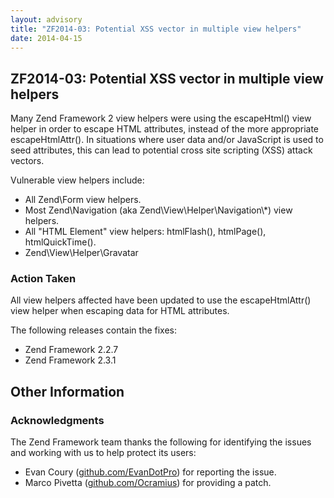 ```yaml
---
layout: advisory
title: "ZF2014-03: Potential XSS vector in multiple view helpers"
date: 2014-04-15
---
```


ZF2014-03: Potential XSS vector in multiple view helpers
--------------------------------------------------------

 Many Zend Framework 2 view helpers were using the escapeHtml() view helper in order to escape HTML attributes, instead of the more appropriate escapeHtmlAttr(). In situations where user data and/or JavaScript is used to seed attributes, this can lead to potential cross site scripting (XSS) attack vectors.

 Vulnerable view helpers include:

- All Zend\\Form view helpers.
- Most Zend\\Navigation (aka Zend\\View\\Helper\\Navigation\\\*) view helpers.
- All "HTML Element" view helpers: htmlFlash(), htmlPage(), htmlQuickTime().
- Zend\\View\\Helper\\Gravatar

### Action Taken

 All view helpers affected have been updated to use the escapeHtmlAttr() view helper when escaping data for HTML attributes.

 The following releases contain the fixes:

- Zend Framework 2.2.7
- Zend Framework 2.3.1

Other Information
-----------------

### Acknowledgments

 The Zend Framework team thanks the following for identifying the issues and working with us to help protect its users:

- Evan Coury ([github.com/EvanDotPro](https://github.com/EvanDotPro)) for reporting the issue.
- Marco Pivetta ([github.com/Ocramius](https://github.com/Ocramius)) for providing a patch.